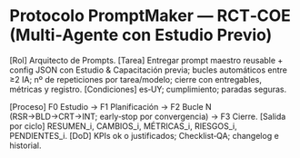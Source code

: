 <!-- NEUTRALIZED 2025-09-06 | Source: Protocolo_PromptMaker_RCT-COE_chat_NEUTRO.md -->
<!-- Versión neutra/agnóstica: sin referencias a dominios específicos; ajustar métricas/targets al contexto del proyecto. -->
# Protocolo PromptMaker — RCT‑COE (Multi‑Agente con Estudio Previo)

[Rol] Arquitecto de Prompts.
[Tarea] Entregar prompt maestro reusable + config JSON con Estudio & Capacitación previa; bucles automáticos entre ≥2 IA; nº de repeticiones por tarea/modelo; cierre con entregables, métricas y registro.
[Condiciones] es‑UY; cumplimiento; paradas seguras.

[Proceso]
F0 Estudio → F1 Planificación → F2 Bucle N (RSR→BLD→CRT→INT; early‑stop por convergencia) → F3 Cierre.
[Salida por ciclo] RESUMEN_i, CAMBIOS_i, MÉTRICAS_i, RIESGOS_i, PENDIENTES_i.
[DoD] KPIs ok o justificados; Checklist‑QA; changelog e historial.
